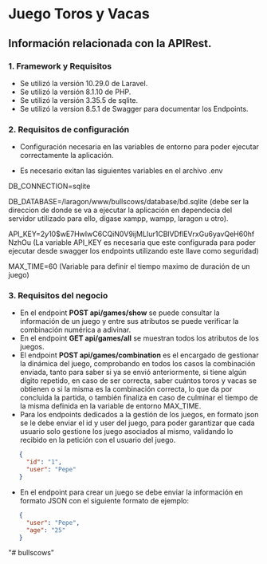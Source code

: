# Juego Toros y Vacas

## Información relacionada con la APIRest.

### 1. Framework y Requisitos

* Se utilizó la versión 10.29.0 de Laravel.
* Se utilizó la versión 8.1.10 de PHP.
* Se utilizó la versión 3.35.5 de sqlite.
* Se utilizó la version 8.5.1 de Swagger para documentar los Endpoints. 

### 2. Requisitos de configuración 

* Configuración necesaria en las variables de entorno para poder ejecutar correctamente la aplicación. 

* Es necesario exitan las siguientes variables en el archivo .env

DB_CONNECTION=sqlite

DB_DATABASE=/laragon/www/bullscows/database/bd.sqlite
(debe ser la direccion de donde se va a ejecutar la aplicación en dependecia del servidor utilizado para ello, dígase xampp, wampp, laragon u otro).

API_KEY=$2y$10$wE7HwIwC6CQiN0V9ijMLIur1CBlVDflEVrxGu6yavQeH60hfNzhOu
(La variable API_KEY es necesaria que este configurada para poder ejecutar desde swagger los endpoints utilizando este llave como seguridad)

MAX_TIME=60
(Variable para definir el tiempo maximo de duración de un juego)


### 3. Requisitos del negocio


* En el endpoint **POST api/games/show** se puede consultar la información de un juego y entre sus atributos se puede verificar la combinación numérica a adivinar. 
* En el endpoint **GET api/games/all** se muestran todos los atributos de los juegos.
* El endpoint **POST api/games/combination** es el encargado de gestionar la dinámica del juego, comprobando en todos los casos la combinación enviada, tanto para saber si ya se envió anteriormente, si tiene algún dígito repetido, en caso de ser correcta, saber cuántos toros y vacas se obtienen o si la misma es la combinación correcta, lo que da por concluida la partida, o también finaliza en caso de culminar el tiempo de la misma definida en la variable de entorno MAX_TIME. 
* Para los endpoints dedicados a la gestión de los juegos, en formato json se le debe enviar el id y user del juego, para poder garantizar que cada usuario solo gestione los juego asociados al mismo, validando lo recibido en la petición con el usuario del juego.  

```JSON
   {        
     "id": "1",
     "user": "Pepe"
   }
```  

* En el endpoint para crear un juego se debe enviar la información en formato JSON con el siguiente formato de ejemplo:

```JSON
   {        
     "user": "Pepe",
     "age": "25"
   }

```  
"# bullscows" 
